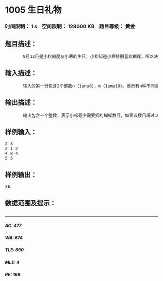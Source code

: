 # 1005 生日礼物   
### 时间限制： 1 s&nbsp;&nbsp;&nbsp;&nbsp;空间限制： 128000 KB&nbsp;&nbsp;&nbsp;&nbsp;题目等级： 黄金  
## 题目描述：  

<pre>
       9月12日是小松的朋友小寒的生日。小松知道小寒特别喜欢蝴蝶，所以决定折蝴蝶作为给小寒的生日礼物。他来到了PK大学最大的一家地下超市，在超市里，小松找到了n种可以用来折纸的本子。每种类型的本子里有若干不同颜色的纸若干张，当然同种类型的本子一定是完全一样的，而不同种类型的本子不一定完全不一样。他统计了一下，这里总共有n种不同类型的可以用来折纸的本子，每种本子各有bi本，所有的纸中有m种颜色是小寒所喜欢的颜色。小松希望他折的每种颜色的蝴蝶的数目是一样的。换句话说，小松必须折m*k只蝴蝶，其中k代表每种颜色蝴蝶的数目，这个数由小松自己来决定。但是小松又不能浪费纸，也就是说他买的本子中，只要是小寒喜欢的颜色的纸都要被折成蝴蝶。于是问题来了，每种类型的本子应该各买多少本，才能折出这m*k只蝴蝶呢？当然，由于小松是个很懒的人，他希望折的蝴蝶数目越少越好，只要表达了心意就可以了（也就是不能1只也不折）。而如果小松总共必须折1000只以上的蝴蝶才能满足要求，那么他就宁愿换一种礼物的方案了。
</pre>
  
  
## 输入描述：  

<pre>
       输入的第一行包含2个整数n（1≤n≤8），m（1≤m≤10）。表示有n种不同类型的本子和m种小寒喜欢的颜色。接下来一个n*m的矩阵。第i行第j列的整数aij表示在第i种类型的本子中包含小寒喜欢的颜色j的纸有aij（1≤aij≤100）张。再接下来的一排n个整数b1到bn，表示每种颜色的本子在超市中有多少本（1≤bi≤5）。
</pre>
  
  
## 输出描述：  

<pre>
       输出包含一个整数，表示小松最少需要折的蝴蝶数目，如果该数目超过1000，则输出”alternative!”。（由于可能存在多种买本子的方案，所以这里就不要求输出具体方案了）
</pre>
  
  
## 样例输入：  

<pre>
2 3
2 1 2
4 8 4
5 5
</pre>
  
  
## 样例输出：  

<pre>
36
</pre>
  
  
## 数据范围及提示：  

<pre>
</pre>
  
  
***  

##### AC: 477  
##### WA: 674  
##### TLE: 690  
##### MLE: 4  
##### RE: 168  
